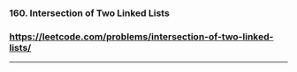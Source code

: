 ### 160. Intersection of Two Linked Lists
### https://leetcode.com/problems/intersection-of-two-linked-lists/
---
